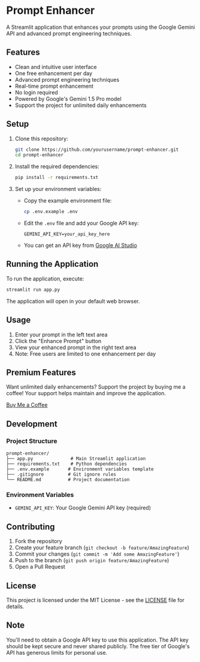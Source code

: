 # Prompt Enhancer

A Streamlit application that enhances your prompts using the Google Gemini API and advanced prompt engineering techniques.

## Features

- Clean and intuitive user interface
- One free enhancement per day
- Advanced prompt engineering techniques
- Real-time prompt enhancement
- No login required
- Powered by Google's Gemini 1.5 Pro model
- Support the project for unlimited daily enhancements

## Setup

1. Clone this repository:
   ```bash
   git clone https://github.com/yourusername/prompt-enhancer.git
   cd prompt-enhancer
   ```

2. Install the required dependencies:
   ```bash
   pip install -r requirements.txt
   ```

3. Set up your environment variables:
   - Copy the example environment file:
     ```bash
     cp .env.example .env
     ```
   - Edit the `.env` file and add your Google API key:
     ```
     GEMINI_API_KEY=your_api_key_here
     ```
   - You can get an API key from [Google AI Studio](https://makersuite.google.com/app/apikey)

## Running the Application

To run the application, execute:
```bash
streamlit run app.py
```

The application will open in your default web browser.

## Usage

1. Enter your prompt in the left text area
2. Click the "Enhance Prompt" button
3. View your enhanced prompt in the right text area
4. Note: Free users are limited to one enhancement per day

## Premium Features

Want unlimited daily enhancements? Support the project by buying me a coffee! Your support helps maintain and improve the application.

[Buy Me a Coffee](https://www.buymeacoffee.com/yourusername)

## Development

### Project Structure
```
prompt-enhancer/
├── app.py              # Main Streamlit application
├── requirements.txt    # Python dependencies
├── .env.example       # Environment variables template
├── .gitignore         # Git ignore rules
└── README.md          # Project documentation
```

### Environment Variables
- `GEMINI_API_KEY`: Your Google Gemini API key (required)

## Contributing

1. Fork the repository
2. Create your feature branch (`git checkout -b feature/AmazingFeature`)
3. Commit your changes (`git commit -m 'Add some AmazingFeature'`)
4. Push to the branch (`git push origin feature/AmazingFeature`)
5. Open a Pull Request

## License

This project is licensed under the MIT License - see the [LICENSE](LICENSE) file for details.

## Note

You'll need to obtain a Google API key to use this application. The API key should be kept secure and never shared publicly. The free tier of Google's API has generous limits for personal use. 